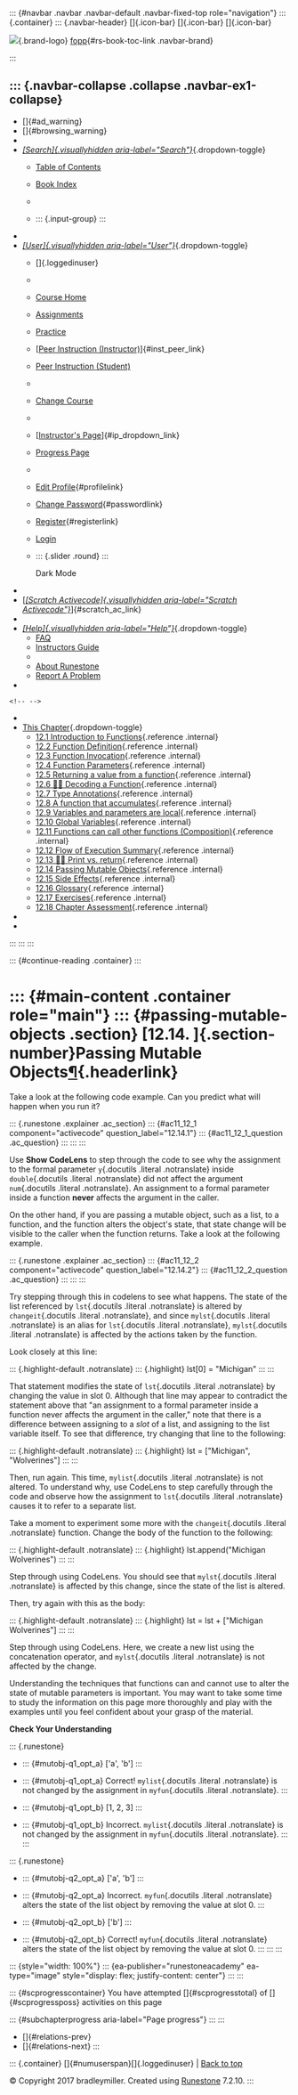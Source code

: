 ::: {#navbar .navbar .navbar-default .navbar-fixed-top role="navigation"}
::: {.container}
::: {.navbar-header}
[]{.icon-bar} []{.icon-bar} []{.icon-bar}

<div>

[![](../_static/img/RAIcon.png)](/runestone/default/user/login){.brand-logo}
[fopp](../index.html){#rs-book-toc-link .navbar-brand}

</div>
:::

::: {.navbar-collapse .collapse .navbar-ex1-collapse}
-   
-   []{#ad_warning}
-   []{#browsing_warning}
-   
-   [*[Search]{.visuallyhidden
    aria-label="Search"}*](#){.dropdown-toggle}
    -   [Table of Contents](../index.html)

    -   [Book Index](../genindex.html)

    -   

    -   ::: {.input-group}
        :::
-   
-   [*[User]{.visuallyhidden aria-label="User"}*](#){.dropdown-toggle}
    -   []{.loggedinuser}

    -   

    -   [Course Home](/ns/course/index)

    -   [Assignments](/assignment/student/chooseAssignment)

    -   [Practice](/runestone/assignments/practice)

    -   [[Peer Instruction
        (Instructor)](/runestone/peer/instructor.html)]{#inst_peer_link}

    -   [Peer Instruction (Student)](/runestone/peer/student.html)

    -   

    -   [Change Course](/runestone/default/courses)

    -   

    -   [[Instructor\'s
        Page](/runestone/admin/index)]{#ip_dropdown_link}

    -   [Progress Page](/runestone/dashboard/studentreport)

    -   

    -   [Edit Profile](/runestone/default/user/profile){#profilelink}

    -   [Change
        Password](/runestone/default/user/change_password){#passwordlink}

    -   [Register](/runestone/default/user/register){#registerlink}

    -   [Login](#)

    -   ::: {.slider .round}
        :::

        Dark Mode
-   
-   [[*[Scratch Activecode]{.visuallyhidden
    aria-label="Scratch Activecode"}*](javascript:runestoneComponents.popupScratchAC())]{#scratch_ac_link}
-   
-   [*[Help]{.visuallyhidden aria-label="Help"}*](#){.dropdown-toggle}
    -   [FAQ](http://runestoneinteractive.org/pages/faq.html)
    -   [Instructors Guide](https://guide.runestone.academy)
    -   
    -   [About Runestone](http://runestoneinteractive.org)
    -   [Report A
        Problem](/runestone/default/reportabug?course=fopp&page=PassingMutableObjects)
-   

```{=html}
<!-- -->
```
-   
-   [This Chapter](../index.html){.dropdown-toggle}
    -   [12.1 Introduction to
        Functions](intro-Functions.html){.reference .internal}
    -   [12.2 Function Definition](FunctionDefinitions.html){.reference
        .internal}
    -   [12.3 Function Invocation](FunctionInvocation.html){.reference
        .internal}
    -   [12.4 Function Parameters](FunctionParameters.html){.reference
        .internal}
    -   [12.5 Returning a value from a
        function](Returningavaluefromafunction.html){.reference
        .internal}
    -   [12.6 👩‍💻 Decoding a
        Function](DecodingaFunction.html){.reference .internal}
    -   [12.7 Type Annotations](TypeAnnotations.html){.reference
        .internal}
    -   [12.8 A function that
        accumulates](Afunctionthataccumulates.html){.reference
        .internal}
    -   [12.9 Variables and parameters are
        local](Variablesandparametersarelocal.html){.reference
        .internal}
    -   [12.10 Global Variables](GlobalVariables.html){.reference
        .internal}
    -   [12.11 Functions can call other functions
        (Composition)](Functionscancallotherfunctions.html){.reference
        .internal}
    -   [12.12 Flow of Execution
        Summary](FlowofExecutionSummary.html){.reference .internal}
    -   [12.13 👩‍💻 Print vs. return](Printvsreturn.html){.reference
        .internal}
    -   [12.14 Passing Mutable
        Objects](PassingMutableObjects.html){.reference .internal}
    -   [12.15 Side Effects](SideEffects.html){.reference .internal}
    -   [12.16 Glossary](Glossary.html){.reference .internal}
    -   [12.17 Exercises](Exercises.html){.reference .internal}
    -   [12.18 Chapter Assessment](ChapterAssessment.html){.reference
        .internal}
-   
-   
:::
:::
:::

::: {#continue-reading .container}
:::

::: {#main-content .container role="main"}
::: {#passing-mutable-objects .section}
[12.14. ]{.section-number}Passing Mutable Objects[¶](#passing-mutable-objects "Permalink to this heading"){.headerlink}
=======================================================================================================================

Take a look at the following code example. Can you predict what will
happen when you run it?

::: {.runestone .explainer .ac_section}
::: {#ac11_12_1 component="activecode" question_label="12.14.1"}
::: {#ac11_12_1_question .ac_question}
:::
:::
:::

Use **Show CodeLens** to step through the code to see why the assignment
to the formal parameter `y`{.docutils .literal .notranslate} inside
`double`{.docutils .literal .notranslate} did not affect the argument
`num`{.docutils .literal .notranslate}. An assignment to a formal
parameter inside a function **never** affects the argument in the
caller.

On the other hand, if you are passing a mutable object, such as a list,
to a function, and the function alters the object's state, that state
change will be visible to the caller when the function returns. Take a
look at the following example.

::: {.runestone .explainer .ac_section}
::: {#ac11_12_2 component="activecode" question_label="12.14.2"}
::: {#ac11_12_2_question .ac_question}
:::
:::
:::

Try stepping through this in codelens to see what happens. The state of
the list referenced by `lst`{.docutils .literal .notranslate} is altered
by `changeit`{.docutils .literal .notranslate}, and since
`mylst`{.docutils .literal .notranslate} is an alias for `lst`{.docutils
.literal .notranslate}, `mylst`{.docutils .literal .notranslate} is
affected by the actions taken by the function.

Look closely at this line:

::: {.highlight-default .notranslate}
::: {.highlight}
    lst[0] = "Michigan"
:::
:::

That statement modifies the state of `lst`{.docutils .literal
.notranslate} by changing the value in slot 0. Although that line may
appear to contradict the statement above that "an assignment to a formal
parameter inside a function never affects the argument in the caller,"
note that there is a difference between assigning to a *slot* of a list,
and assigning to the list variable itself. To see that difference, try
changing that line to the following:

::: {.highlight-default .notranslate}
::: {.highlight}
    lst = ["Michigan", "Wolverines"]
:::
:::

Then, run again. This time, `mylist`{.docutils .literal .notranslate} is
not altered. To understand why, use CodeLens to step carefully through
the code and observe how the assignment to `lst`{.docutils .literal
.notranslate} causes it to refer to a separate list.

Take a moment to experiment some more with the `changeit`{.docutils
.literal .notranslate} function. Change the body of the function to the
following:

::: {.highlight-default .notranslate}
::: {.highlight}
    lst.append("Michigan Wolverines")
:::
:::

Step through using CodeLens. You should see that `mylst`{.docutils
.literal .notranslate} is affected by this change, since the state of
the list is altered.

Then, try again with this as the body:

::: {.highlight-default .notranslate}
::: {.highlight}
    lst = lst + ["Michigan Wolverines"]
:::
:::

Step through using CodeLens. Here, we create a new list using the
concatenation operator, and `mylst`{.docutils .literal .notranslate} is
not affected by the change.

Understanding the techniques that functions can and cannot use to alter
the state of mutable parameters is important. You may want to take some
time to study the information on this page more thoroughly and play with
the examples until you feel confident about your grasp of the material.

**Check Your Understanding**

::: {.runestone}
-   ::: {#mutobj-q1_opt_a}
    \['a', 'b'\]
    :::

-   ::: {#mutobj-q1_opt_a}
    Correct! `mylist`{.docutils .literal .notranslate} is not changed by
    the assignment in `myfun`{.docutils .literal .notranslate}.
    :::

-   ::: {#mutobj-q1_opt_b}
    \[1, 2, 3\]
    :::

-   ::: {#mutobj-q1_opt_b}
    Incorrect. `mylist`{.docutils .literal .notranslate} is not changed
    by the assignment in `myfun`{.docutils .literal .notranslate}.
    :::
:::

::: {.runestone}
-   ::: {#mutobj-q2_opt_a}
    \['a', 'b'\]
    :::

-   ::: {#mutobj-q2_opt_a}
    Incorrect. `myfun`{.docutils .literal .notranslate} alters the state
    of the list object by removing the value at slot 0.
    :::

-   ::: {#mutobj-q2_opt_b}
    \['b'\]
    :::

-   ::: {#mutobj-q2_opt_b}
    Correct! `myfun`{.docutils .literal .notranslate} alters the state
    of the list object by removing the value at slot 0.
    :::
:::
:::

::: {style="width: 100%"}
::: {ea-publisher="runestoneacademy" ea-type="image" style="display: flex; justify-content: center"}
:::
:::

::: {#scprogresscontainer}
You have attempted []{#scprogresstotal} of []{#scprogressposs}
activities on this page

::: {#subchapterprogress aria-label="Page progress"}
:::
:::

-   [[](Printvsreturn.html)]{#relations-prev}
-   [[](SideEffects.html)]{#relations-next}
:::

::: {.container}
[]{#numuserspan}[]{.loggedinuser} \| [Back to top](#)

© Copyright 2017 bradleymiller. Created using
[Runestone](http://runestoneinteractive.org/) 7.2.10.
:::
